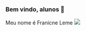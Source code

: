 ### Bem vindo, alunos 💟 

Meu nome é Franicne Leme
![](https://github.com/Frangufe/Frangufe/assets/169106979/ce121d0d-f838-4d05-bd80-96ba22ac7dc3)







